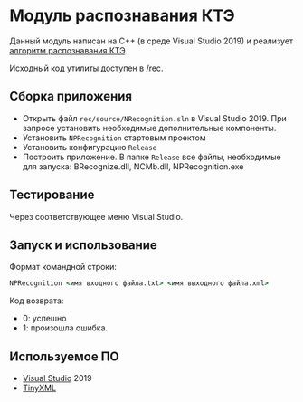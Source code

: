 # Модуль распознавания КТЭ

Данный модуль написан на C++
(в среде Visual Studio 2019)
и реализует
[алгоритм распознавания КТЭ][rec].

Исходный код утилиты доступен в
[/rec](../../rec/).

[rec]: ../rec/

## Сборка приложения

- Открыть файл `rec/source/NRecognition.sln` в Visual Studio 2019.
  При запросе установить необходимые дополнительные компоненты.
- Установить `NPRecognition` стартовым проектом
- Установить конфигурацию `Release`
- Построить приложение.
  В папке `Release` все файлы, необходимые для запуска: BRecognize.dll, NCMb.dll, NPRecognition.exe

## Тестирование

Через соответствующее меню Visual Studio.

## Запуск и использование

Формат командной строки:

```bat
NPRecognition <имя входного файла.txt> <имя выходного файла.xml>
```
Код возврата:
+ 0: успешно
+ 1: произошла ошибка.

## Используемое ПО

- [Visual Studio] 2019
- [TinyXML]

[Visual Studio]: https://visualstudio.microsoft.com/
[TinyXML]: https://www.grinninglizard.com/tinyxml/
